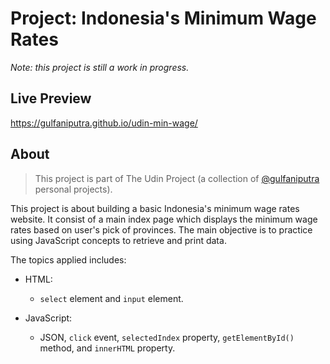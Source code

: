 # Project: Indonesia's Minimum Wage Rates

_Note: this project is still a work in progress._

## Live Preview

https://gulfaniputra.github.io/udin-min-wage/

## About

> This project is part of The Udin Project (a collection of [@gulfaniputra](https://github.com/gulfaniputra/) personal projects).

This project is about building a basic Indonesia's minimum wage rates website. It consist of a main index page which displays the minimum wage rates based on user's pick of provinces. The main objective is to practice using JavaScript concepts to retrieve and print data.

The topics applied includes:

- HTML:

  - `select` element and `input` element.

- JavaScript:

  - JSON, `click` event, `selectedIndex` property, `getElementById()` method, and `innerHTML` property.
